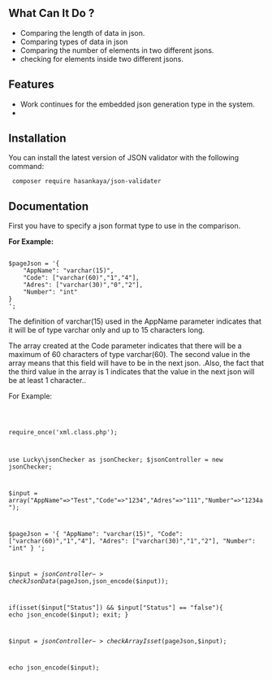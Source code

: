 <h2> What Can It Do ? </h2>
<p>  

* Comparing the length of data in json.
* Comparing types of data in json
* Comparing the number of elements in two different jsons.
* checking for elements inside two different jsons.

</p>


<h2> Features </h2>
<p> 

* Work continues for the embedded json generation type in the system.
* 

</p>


<h2> Installation </h2>
<p> You can install the latest version of JSON validator with the following command: </p>
<code> composer require hasankaya/json-validater </code>

<h2> Documentation </h2>

<p> First you have to specify a json format type to use in the comparison. </p>

<b> For Example: </b>

<code> 
$pageJson = '{
    "AppName": "varchar(15)",
    "Code": ["varchar(60)","1","4"],
    "Adres": ["varchar(30)","0","2"],
    "Number": "int"
}
';
</code>

<p> The definition of varchar(15) used in the AppName parameter indicates that it will be of type varchar only and up to 15 characters long. </p>
<p> The array created at the Code parameter indicates that there will be a maximum of 60 characters of type varchar(60). The second value in the array means that this field will have to be in the next json.  .Also, the fact that the third value in the array is 1 indicates that the value in the next json will be at least 1 character..</p>



<p> For Example: </p>
<p> 

<code>


require_once('xml.class.php');

use Lucky\jsonChecker as jsonChecker;
$jsonController = new jsonChecker;



$input = array("AppName"=>"Test","Code"=>"1234","Adres"=>"111","Number"=>"1234a");


$pageJson = '{
    "AppName": "varchar(15)",
    "Code": ["varchar(60)","1","4"],
    "Adres": ["varchar(30)","1","2"],
    "Number": "int"
}
';


$input =  $jsonController->checkJsonData($pageJson,json_encode($input));

if(isset($input["Status"]) && $input["Status"] == "false"){
    echo json_encode($input);
    exit;
}

$input = $jsonController->checkArrayIsset($pageJson,$input);


echo json_encode($input);

</code>


</p>







